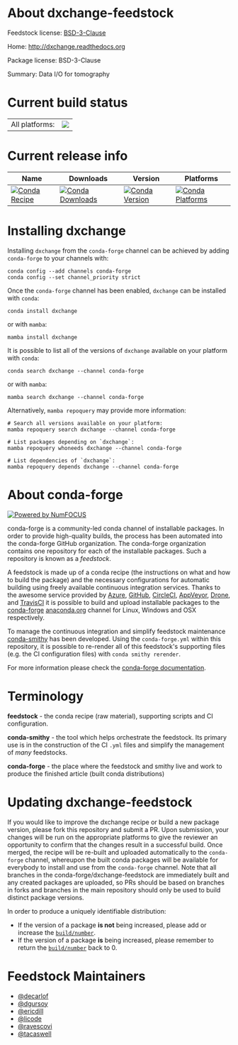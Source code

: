 About dxchange-feedstock
========================

Feedstock license: [BSD-3-Clause](https://github.com/conda-forge/dxchange-feedstock/blob/main/LICENSE.txt)

Home: http://dxchange.readthedocs.org

Package license: BSD-3-Clause

Summary: Data I/O for tomography

Current build status
====================


<table><tr><td>All platforms:</td>
    <td>
      <a href="https://dev.azure.com/conda-forge/feedstock-builds/_build/latest?definitionId=5566&branchName=main">
        <img src="https://dev.azure.com/conda-forge/feedstock-builds/_apis/build/status/dxchange-feedstock?branchName=main">
      </a>
    </td>
  </tr>
</table>

Current release info
====================

| Name | Downloads | Version | Platforms |
| --- | --- | --- | --- |
| [![Conda Recipe](https://img.shields.io/badge/recipe-dxchange-green.svg)](https://anaconda.org/conda-forge/dxchange) | [![Conda Downloads](https://img.shields.io/conda/dn/conda-forge/dxchange.svg)](https://anaconda.org/conda-forge/dxchange) | [![Conda Version](https://img.shields.io/conda/vn/conda-forge/dxchange.svg)](https://anaconda.org/conda-forge/dxchange) | [![Conda Platforms](https://img.shields.io/conda/pn/conda-forge/dxchange.svg)](https://anaconda.org/conda-forge/dxchange) |

Installing dxchange
===================

Installing `dxchange` from the `conda-forge` channel can be achieved by adding `conda-forge` to your channels with:

```
conda config --add channels conda-forge
conda config --set channel_priority strict
```

Once the `conda-forge` channel has been enabled, `dxchange` can be installed with `conda`:

```
conda install dxchange
```

or with `mamba`:

```
mamba install dxchange
```

It is possible to list all of the versions of `dxchange` available on your platform with `conda`:

```
conda search dxchange --channel conda-forge
```

or with `mamba`:

```
mamba search dxchange --channel conda-forge
```

Alternatively, `mamba repoquery` may provide more information:

```
# Search all versions available on your platform:
mamba repoquery search dxchange --channel conda-forge

# List packages depending on `dxchange`:
mamba repoquery whoneeds dxchange --channel conda-forge

# List dependencies of `dxchange`:
mamba repoquery depends dxchange --channel conda-forge
```


About conda-forge
=================

[![Powered by
NumFOCUS](https://img.shields.io/badge/powered%20by-NumFOCUS-orange.svg?style=flat&colorA=E1523D&colorB=007D8A)](https://numfocus.org)

conda-forge is a community-led conda channel of installable packages.
In order to provide high-quality builds, the process has been automated into the
conda-forge GitHub organization. The conda-forge organization contains one repository
for each of the installable packages. Such a repository is known as a *feedstock*.

A feedstock is made up of a conda recipe (the instructions on what and how to build
the package) and the necessary configurations for automatic building using freely
available continuous integration services. Thanks to the awesome service provided by
[Azure](https://azure.microsoft.com/en-us/services/devops/), [GitHub](https://github.com/),
[CircleCI](https://circleci.com/), [AppVeyor](https://www.appveyor.com/),
[Drone](https://cloud.drone.io/welcome), and [TravisCI](https://travis-ci.com/)
it is possible to build and upload installable packages to the
[conda-forge](https://anaconda.org/conda-forge) [anaconda.org](https://anaconda.org/)
channel for Linux, Windows and OSX respectively.

To manage the continuous integration and simplify feedstock maintenance
[conda-smithy](https://github.com/conda-forge/conda-smithy) has been developed.
Using the ``conda-forge.yml`` within this repository, it is possible to re-render all of
this feedstock's supporting files (e.g. the CI configuration files) with ``conda smithy rerender``.

For more information please check the [conda-forge documentation](https://conda-forge.org/docs/).

Terminology
===========

**feedstock** - the conda recipe (raw material), supporting scripts and CI configuration.

**conda-smithy** - the tool which helps orchestrate the feedstock.
                   Its primary use is in the construction of the CI ``.yml`` files
                   and simplify the management of *many* feedstocks.

**conda-forge** - the place where the feedstock and smithy live and work to
                  produce the finished article (built conda distributions)


Updating dxchange-feedstock
===========================

If you would like to improve the dxchange recipe or build a new
package version, please fork this repository and submit a PR. Upon submission,
your changes will be run on the appropriate platforms to give the reviewer an
opportunity to confirm that the changes result in a successful build. Once
merged, the recipe will be re-built and uploaded automatically to the
`conda-forge` channel, whereupon the built conda packages will be available for
everybody to install and use from the `conda-forge` channel.
Note that all branches in the conda-forge/dxchange-feedstock are
immediately built and any created packages are uploaded, so PRs should be based
on branches in forks and branches in the main repository should only be used to
build distinct package versions.

In order to produce a uniquely identifiable distribution:
 * If the version of a package **is not** being increased, please add or increase
   the [``build/number``](https://docs.conda.io/projects/conda-build/en/latest/resources/define-metadata.html#build-number-and-string).
 * If the version of a package **is** being increased, please remember to return
   the [``build/number``](https://docs.conda.io/projects/conda-build/en/latest/resources/define-metadata.html#build-number-and-string)
   back to 0.

Feedstock Maintainers
=====================

* [@decarlof](https://github.com/decarlof/)
* [@dgursoy](https://github.com/dgursoy/)
* [@ericdill](https://github.com/ericdill/)
* [@licode](https://github.com/licode/)
* [@ravescovi](https://github.com/ravescovi/)
* [@tacaswell](https://github.com/tacaswell/)

